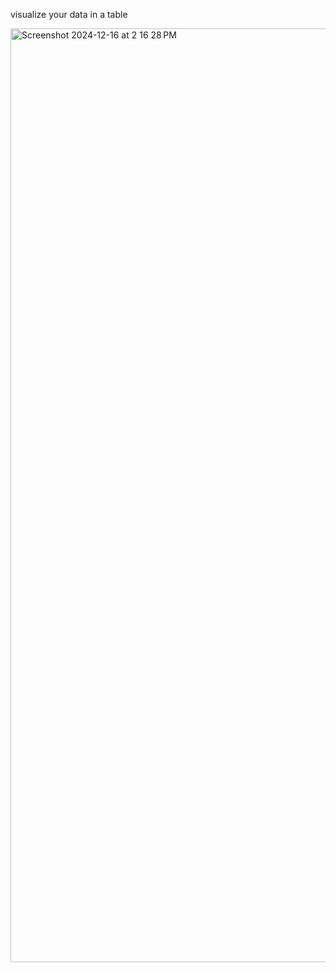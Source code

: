 visualize your data in a table

<img width="1494" alt="Screenshot 2024-12-16 at 2 16 28 PM" src="https://github.com/user-attachments/assets/91ed54a4-e45f-4f1d-92e4-f2c919e94df6" />
